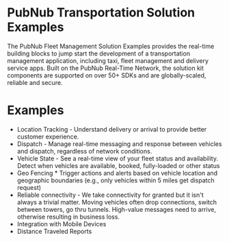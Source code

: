 PubNub Transportation Solution Examples
====================================
The PubNub Fleet Management Solution Examples provides the real-time building blocks to jump start the development of a transportation management application, including taxi, fleet management and delivery service apps. Built on the PubNub Real-Time Network, the solution kit components are supported on over 50+ SDKs and are globally-scaled, reliable and secure.

# Examples

* Location Tracking - Understand delivery or arrival to provide better customer experience.  
* Dispatch - Manage real-time messaging and response between vehicles and dispatch, regardless of network conditions.  
* Vehicle State - See a real-time view of your fleet status and availability. Detect when vehicles are available, booked, fully-loaded or other status 
* Geo Fencing * Trigger actions and alerts based on vehicle location and geographic boundaries (e.g., only vehicles within 5 miles get dispatch request)
* Reliable connectivity - We take connectivity for granted but it isn't always a trivial matter. Moving vehicles often drop connections, switch between towers, go thru tunnels. High-value messages need to arrive, otherwise resulting in business loss.
* Integration with Mobile Devices
* Distance Traveled Reports

